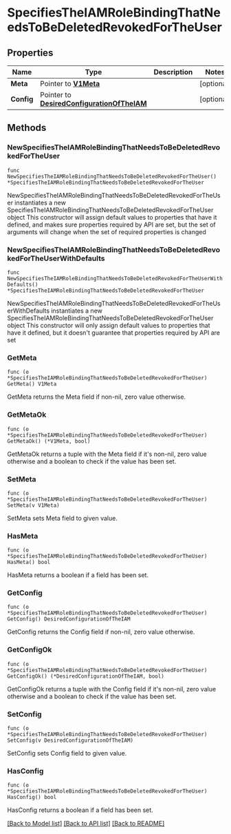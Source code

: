 # SpecifiesTheIAMRoleBindingThatNeedsToBeDeletedRevokedForTheUser

## Properties

Name | Type | Description | Notes
------------ | ------------- | ------------- | -------------
**Meta** | Pointer to [**V1Meta**](V1Meta.md) |  | [optional] 
**Config** | Pointer to [**DesiredConfigurationOfTheIAM**](DesiredConfigurationOfTheIAM.md) |  | [optional] 

## Methods

### NewSpecifiesTheIAMRoleBindingThatNeedsToBeDeletedRevokedForTheUser

`func NewSpecifiesTheIAMRoleBindingThatNeedsToBeDeletedRevokedForTheUser() *SpecifiesTheIAMRoleBindingThatNeedsToBeDeletedRevokedForTheUser`

NewSpecifiesTheIAMRoleBindingThatNeedsToBeDeletedRevokedForTheUser instantiates a new SpecifiesTheIAMRoleBindingThatNeedsToBeDeletedRevokedForTheUser object
This constructor will assign default values to properties that have it defined,
and makes sure properties required by API are set, but the set of arguments
will change when the set of required properties is changed

### NewSpecifiesTheIAMRoleBindingThatNeedsToBeDeletedRevokedForTheUserWithDefaults

`func NewSpecifiesTheIAMRoleBindingThatNeedsToBeDeletedRevokedForTheUserWithDefaults() *SpecifiesTheIAMRoleBindingThatNeedsToBeDeletedRevokedForTheUser`

NewSpecifiesTheIAMRoleBindingThatNeedsToBeDeletedRevokedForTheUserWithDefaults instantiates a new SpecifiesTheIAMRoleBindingThatNeedsToBeDeletedRevokedForTheUser object
This constructor will only assign default values to properties that have it defined,
but it doesn't guarantee that properties required by API are set

### GetMeta

`func (o *SpecifiesTheIAMRoleBindingThatNeedsToBeDeletedRevokedForTheUser) GetMeta() V1Meta`

GetMeta returns the Meta field if non-nil, zero value otherwise.

### GetMetaOk

`func (o *SpecifiesTheIAMRoleBindingThatNeedsToBeDeletedRevokedForTheUser) GetMetaOk() (*V1Meta, bool)`

GetMetaOk returns a tuple with the Meta field if it's non-nil, zero value otherwise
and a boolean to check if the value has been set.

### SetMeta

`func (o *SpecifiesTheIAMRoleBindingThatNeedsToBeDeletedRevokedForTheUser) SetMeta(v V1Meta)`

SetMeta sets Meta field to given value.

### HasMeta

`func (o *SpecifiesTheIAMRoleBindingThatNeedsToBeDeletedRevokedForTheUser) HasMeta() bool`

HasMeta returns a boolean if a field has been set.

### GetConfig

`func (o *SpecifiesTheIAMRoleBindingThatNeedsToBeDeletedRevokedForTheUser) GetConfig() DesiredConfigurationOfTheIAM`

GetConfig returns the Config field if non-nil, zero value otherwise.

### GetConfigOk

`func (o *SpecifiesTheIAMRoleBindingThatNeedsToBeDeletedRevokedForTheUser) GetConfigOk() (*DesiredConfigurationOfTheIAM, bool)`

GetConfigOk returns a tuple with the Config field if it's non-nil, zero value otherwise
and a boolean to check if the value has been set.

### SetConfig

`func (o *SpecifiesTheIAMRoleBindingThatNeedsToBeDeletedRevokedForTheUser) SetConfig(v DesiredConfigurationOfTheIAM)`

SetConfig sets Config field to given value.

### HasConfig

`func (o *SpecifiesTheIAMRoleBindingThatNeedsToBeDeletedRevokedForTheUser) HasConfig() bool`

HasConfig returns a boolean if a field has been set.


[[Back to Model list]](../README.md#documentation-for-models) [[Back to API list]](../README.md#documentation-for-api-endpoints) [[Back to README]](../README.md)


